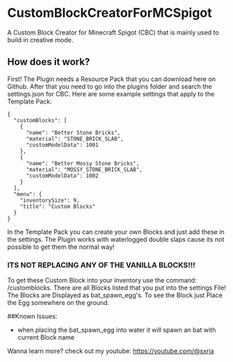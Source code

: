 # CustomBlockCreatorForMCSpigot
A Custom Block Creator for Minecraft Spigot (CBC) that is mainly used to build in creative mode.


## How does it work?
First! The Plugin needs a Resource Pack that you can download here on Github.
After that you need to go into the plugins folder and search the settings.json for CBC.
Here are some example settings that apply to the Template Pack:

```
{
  "customBlocks": [
    {
      "name": "Better Stone Bricks",
      "material": "STONE_BRICK_SLAB",
      "customModelData": 1001
    },
    {
      "name": "Better Mossy Stone Bricks",
      "material": "MOSSY_STONE_BRICK_SLAB",
      "customModelData": 1002
    }
  ],
  "menu": {
    "inventorySize": 9,
    "title": "Custom Blocks"
  }
}
```
In the Template Pack you can create your own Blocks and just add these in the settings.
The Plugin works with waterlogged double slaps cause its not possible to get them the normal way!
### ITS NOT REPLACING ANY OF THE VANILLA BLOCKS!!!

To get these Custom Block into your inventory use the command: /customblocks. There are all Blocks listed that you put into the settings File!
The Blocks are Displayed as bat_spawn_egg's. To see the Block just Place the Egg somewhere on the ground.

##Known Issues:

- when placing the bat_spawn_egg into water it will spawn an bat with current Block name

Wanna learn more? check out my youtube: https://youtube.com/@sxrja
